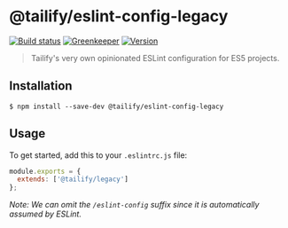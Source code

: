 # @tailify/eslint-config-legacy

[![Build status][build-status-image]][build-status-url]
[![Greenkeeper][greenkeeper-image]][greenkeeper-url]
[![Version][version-image]][version-url]

> Tailify's very own opinionated ESLint configuration for ES5 projects.

## Installation

```
$ npm install --save-dev @tailify/eslint-config-legacy
```

## Usage

To get started, add this to your `.eslintrc.js` file:

```js
module.exports = {
  extends: ['@tailify/legacy']
};
```

*Note: We can omit the `/eslint-config` suffix since it is automatically assumed by ESLint.*

[build-status-image]: https://travis-ci.com/tailify/eslint-config-legacy.svg?branch=master
[build-status-url]: https://travis-ci.com/tailify/eslint-config-legacy

[greenkeeper-image]: https://badges.greenkeeper.io/tailify/eslint-config-legacy.svg
[greenkeeper-url]: https://greenkeeper.io

[version-image]: https://img.shields.io/npm/v/@tailify/eslint-config-legacy.svg
[version-url]: https://www.npmjs.com/package/@tailify/eslint-config-legacy
